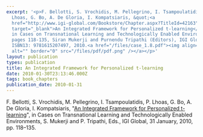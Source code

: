 ```yaml
---
excerpt: '<p>F. Bellotti, S. Vrochidis, M. Pellegrino, I. Tsampoulatidis, P.
  Lhoas, G. Bo, A. De Gloria, I. Kompatsiaris, &quot;<a
  href="http://www.igi-global.com/Bookstore/Chapter.aspx?TitleId=42163"
  target="_blank">An Integrated Framework for Personalized t-learning</a>&quot;
  in Cases on Transnational Learning and Technologically Enabled Environments,
  pages 118-135, Siran Mukerji and Purnendu Tripathi (Editors), IGI Global,
  ISBN13: 9781615207497, 2010.<a href="/files/case_1.8.pdf"><img align="top"
  alt="" border="0" src="/files/pdf/pdf.png" /></a></p>'
layout: publication
types: publication
title: An Integrated Framework for Personalized t-learning
date: 2010-01-30T23:13:46.000Z
tags: book_chapters
publication_date: 2010-01-31
---
```

F. Bellotti, S. Vrochidis, M. Pellegrino, I. Tsampoulatidis, P. Lhoas, G. Bo, A. De Gloria, I. Kompatsiaris, "[An Integrated Framework for Personalized t-learning](http://www.igi-global.com/Bookstore/Chapter.aspx?TitleId=42163)", in Cases on Transnational Learning and Technologically Enabled Environments, S. Mukerji and P. Tripathi, Eds., IGI Global, 31 January, 2010, pp. 118–135. <a href="/files/case_1.8.pdf"><img align="top" alt="" border="0" src="/files/pdf/pdf.png" /></a>